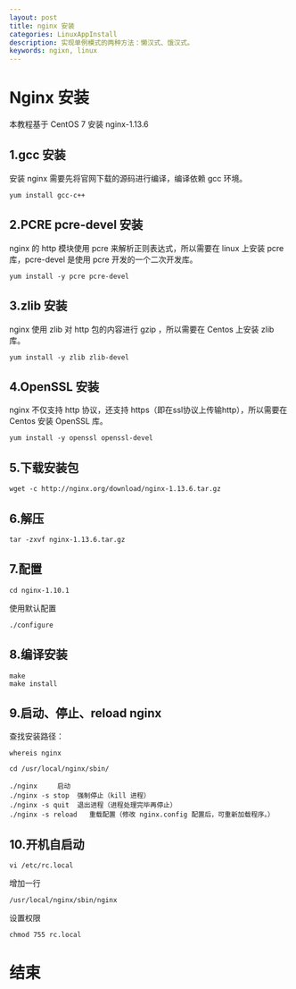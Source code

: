 ```yaml
---
layout: post
title: nginx 安装
categories: LinuxAppInstall
description: 实现单例模式的两种方法：懒汉式、饿汉式。
keywords: ngixn, linux
---
```


# Nginx 安装
本教程基于 CentOS 7 安装 nginx-1.13.6 

## 1.gcc 安装
安装 nginx 需要先将官网下载的源码进行编译，编译依赖 gcc 环境。

```
yum install gcc-c++
```
## 2.PCRE pcre-devel 安装
nginx 的 http 模块使用 pcre 来解析正则表达式，所以需要在 linux 上安装 pcre 库，pcre-devel 是使用 pcre 开发的一个二次开发库。

```
yum install -y pcre pcre-devel
```

## 3.zlib 安装
nginx 使用 zlib 对 http 包的内容进行 gzip ，所以需要在 Centos 上安装 zlib 库。

```
yum install -y zlib zlib-devel
```
## 4.OpenSSL 安装
nginx 不仅支持 http 协议，还支持 https（即在ssl协议上传输http），所以需要在 Centos 安装 OpenSSL 库。

```
yum install -y openssl openssl-devel
```

## 5.下载安装包
```
wget -c http://nginx.org/download/nginx-1.13.6.tar.gz
```

## 6.解压

```
tar -zxvf nginx-1.13.6.tar.gz
```

## 7.配置
```
cd nginx-1.10.1
```

使用默认配置

```
./configure
```
## 8.编译安装
```
make
make install
```

## 9.启动、停止、reload nginx
查找安装路径：

```
whereis nginx
```

```
cd /usr/local/nginx/sbin/

./nginx     启动
./nginx -s stop  强制停止（kill 进程）
./nginx -s quit  退出进程（进程处理完毕再停止）
./nginx -s reload   重载配置（修改 nginx.config 配置后，可重新加载程序。）
```

## 10.开机自启动
```
vi /etc/rc.local
```
增加一行
```
/usr/local/nginx/sbin/nginx
```
设置权限
```
chmod 755 rc.local
```

# 结束